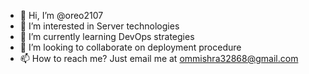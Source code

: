 - 👋 Hi, I’m @oreo2107
- 👀 I’m interested in Server technologies
- 🌱 I’m currently learning DevOps strategies
- 💞️ I’m looking to collaborate on deployment procedure
- 📫 How to reach me? Just email me at ommishra32868@gmail.com

<!---
oreo2107/oreo2107 is a ✨ special ✨ repository because its `README.md` (this file) appears on your GitHub profile.
You can click the Preview link to take a look at your changes.
--->
